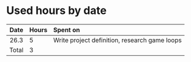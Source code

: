 # Used hours by date

|Date|Hours|Spent on|
|:-----:|:----|:-----|
|26.3| 5   | Write project definition, research game loops |
| Total | 3   | |

